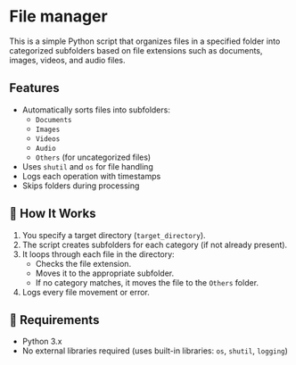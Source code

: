 #  File  manager

This is a simple Python script that organizes files in a specified folder into categorized subfolders based on file extensions such as documents, images, videos, and audio files.

##  Features

- Automatically sorts files into subfolders:
  - `Documents`
  - `Images`
  - `Videos`
  - `Audio`
  - `Others` (for uncategorized files)
- Uses `shutil` and `os` for file handling
- Logs each operation with timestamps
- Skips folders during processing

## 🧠 How It Works

1. You specify a target directory (`target_directory`).
2. The script creates subfolders for each category (if not already present).
3. It loops through each file in the directory:
   - Checks the file extension.
   - Moves it to the appropriate subfolder.
   - If no category matches, it moves the file to the `Others` folder.
4. Logs every file movement or error.

## 🔧 Requirements

- Python 3.x
- No external libraries required (uses built-in libraries: `os`, `shutil`, `logging`)



